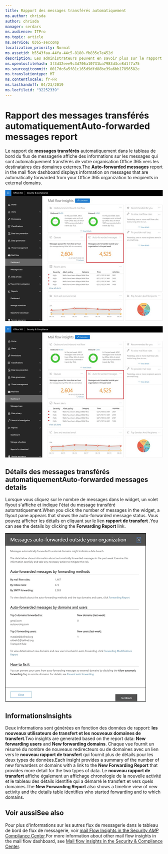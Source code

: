 ```yaml
---
title: Rapport des messages transférés automatiquement
ms.author: chrisda
author: chrisda
manager: serdars
ms.audience: ITPro
ms.topic: article
ms.service: O365-seccomp
localization_priority: Normal
ms.assetid: b5543faa-44fa-44c5-8180-fb835e7e452d
description: Les administrateurs peuvent en savoir plus sur le rapport de messages transférés automatiquement dans le tableau de bord de flux de messagerie dans le centre de sécurité & de la sécurité d'Office 365.
ms.openlocfilehash: 3f3d32eee9c3d706a10731ba7983d3ce8d1f7a75
ms.sourcegitcommit: 0017dc6a5f81c165d9dfd88be39a6bb17856582e
ms.translationtype: MT
ms.contentlocale: fr-FR
ms.lasthandoff: 04/23/2019
ms.locfileid: "32252339"
---
```

# <a name="auto-forwarded-messages-report"></a><span data-ttu-id="17c1e-103">Rapport des messages transférés automatiquement</span><span class="sxs-lookup"><span data-stu-id="17c1e-103">Auto-forwarded messages report</span></span>

<span data-ttu-id="17c1e-104">Le rapport de **messages transférés** automatiquement dans le tableau de bord du flux de messagerie affiche des informations sur les messages qui sont automatiquement transférés de votre organisation Office 365 vers les destinataires des domaines externes.</span><span class="sxs-lookup"><span data-stu-id="17c1e-104">The **Auto-forwarded messages** report in the mail flow dashboard displays information on messages that are automatically forwarded from your Office 365 organization to recipients in external domains.</span></span>

![x](media/8bc2600b-71c3-4b37-b4d0-9435fe0cfc8d.png)

![Rapport de messages transférés automatiquement dans le tableau de bord de flux de messagerie dans le centre de sécurité & de sécurité Office 365](media/8bc2600b-71c3-4b37-b4d0-9435fe0cfc8d.png)

## <a name="auto-forwarded-messages-details"></a><span data-ttu-id="17c1e-107">Détails des messages transférés automatiquement</span><span class="sxs-lookup"><span data-stu-id="17c1e-107">Auto-forwarded messages details</span></span>

<span data-ttu-id="17c1e-108">Lorsque vous cliquez sur le nombre de messages dans le widget, un volet flyout s'affiche et indique l'état du message transféré automatiquement.</span><span class="sxs-lookup"><span data-stu-id="17c1e-108">When you click the number of messages in the widget, a flyout pane appears that shows the auto-forwarded message status.</span></span> <span data-ttu-id="17c1e-109">Vous pouvez afficher les détails en cliquant sur le lien **rapport de transfert** .</span><span class="sxs-lookup"><span data-stu-id="17c1e-109">You can see the details by clicking the **Forwarding Report** link.</span></span>

![Menu volant des détails pour le rapport de messages transférés automatiquement dans le centre de sécurité & de la sécurité d'Office 365](media/87d0fb1e-d2ef-4901-b17c-ec32d23a539e.png)

## <a name="insights"></a><span data-ttu-id="17c1e-111">Informations</span><span class="sxs-lookup"><span data-stu-id="17c1e-111">Insights</span></span>

<span data-ttu-id="17c1e-112">Deux informations sont générées en fonction des données de rapport: **les nouveaux utilisateurs de transfert et les** **nouveaux domaines de transfert**.</span><span class="sxs-lookup"><span data-stu-id="17c1e-112">Two insights are generated based on the report data: **New forwarding users** and **New forwarding domains**.</span></span> <span data-ttu-id="17c1e-113">Chaque vue fournit un résumé du nombre de nouveaux redirecteurs ou de domaines avec un lien vers le **nouveau rapport de transfert** qui fournit plus de détails pour les deux types de données.</span><span class="sxs-lookup"><span data-stu-id="17c1e-113">Each insight provides a summary of the number of new forwarders or domains with a link to the **New Forwarding Report** that provides more detail for the two types of data.</span></span> <span data-ttu-id="17c1e-114">Le **nouveau rapport de transfert** affiche également un affichage chronologie de la nouvelle activité et le tableau des détails identifie qui a démarré le transfert et vers quels domaines.</span><span class="sxs-lookup"><span data-stu-id="17c1e-114">The **New Forwarding Report** also shows a timeline view of new activity and the details table identifies who started forwarding and to which domains.</span></span>

## <a name="see-also"></a><span data-ttu-id="17c1e-115">Voir aussi</span><span class="sxs-lookup"><span data-stu-id="17c1e-115">See also</span></span>

<span data-ttu-id="17c1e-116">Pour plus d'informations sur les autres flux de messagerie dans le tableau de bord de flux de messagerie, voir [mail Flow Insights in the Security _AMP_ Compliance Center](mail-flow-insights.md).</span><span class="sxs-lookup"><span data-stu-id="17c1e-116">For more information about other mail flow insights in the mail flow dashboard, see [Mail flow insights in the Security & Compliance Center](mail-flow-insights.md).</span></span>

